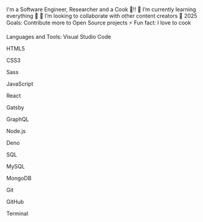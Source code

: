 I'm a Software Engineer, Researcher and a Cook 🤣!!
🌱 I’m currently learning everything 🤣
👯 I’m looking to collaborate with other content creators
🥅 2025 Goals: Contribute more to Open Source projects
⚡ Fun fact: I love to cook

Languages and Tools:
Visual Studio Code

HTML5

CSS3

Sass

JavaScript

React

Gatsby

GraphQL

Node.js

Deno

SQL

MySQL

MongoDB

Git

GitHub

Terminal


